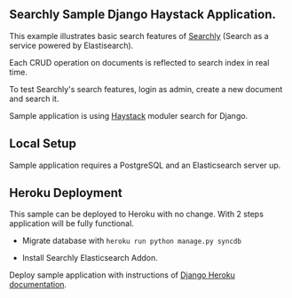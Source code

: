 ## Searchly Sample Django Haystack Application.

This example illustrates basic search features of [Searchly](http://www.searchly.com) (Search as a service powered by Elastisearch).

Each CRUD operation on documents is reflected to search index in real time.

To test Searchly's search features, login as admin, create a new document and search it.

Sample application is using [Haystack](http://haystacksearch.org/) moduler search for Django.

## Local Setup

Sample application requires a PostgreSQL and an Elasticsearch server up.

## Heroku Deployment

This sample can be deployed to Heroku with no change. With 2 steps application will be fully functional.

* Migrate database with `heroku run python manage.py syncdb`

* Install Searchly Elasticsearch Addon.

Deploy sample application with instructions of [Django Heroku documentation](https://devcenter.heroku.com/articles/getting-started-with-django).
